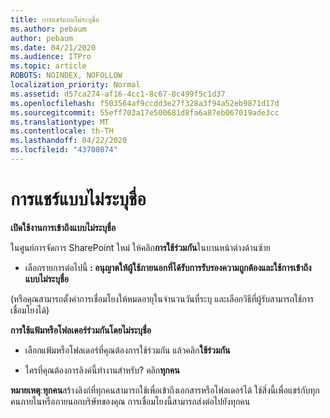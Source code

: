 ```yaml
---
title: การแชร์แบบไม่ระบุชื่อ
ms.author: pebaum
author: pebaum
ms.date: 04/21/2020
ms.audience: ITPro
ms.topic: article
ROBOTS: NOINDEX, NOFOLLOW
localization_priority: Normal
ms.assetid: d57ca274-af16-4cc1-8c67-8c499f5c1d37
ms.openlocfilehash: f503564af9ccdd3e27f328a3f94a52eb9871d17d
ms.sourcegitcommit: 55eff703a17e500681d8fa6a87eb067019ade3cc
ms.translationtype: MT
ms.contentlocale: th-TH
ms.lasthandoff: 04/22/2020
ms.locfileid: "43708074"
---
```

# <a name="anonymous-sharing"></a>การแชร์แบบไม่ระบุชื่อ

 **เปิดใช้งานการเข้าถึงแบบไม่ระบุชื่อ**
  
ในศูนย์การจัดการ SharePoint ใหม่ ให้คลิก**การใช้ร่วมกัน**ในบานหน้าต่างด้านซ้าย 
  
- เลือกรายการต่อไปนี้ **: อนุญาตให้ผู้ใช้ภายนอกที่ได้รับการรับรองความถูกต้องและใช้การเข้าถึงแบบไม่ระบุชื่อ**
  
(หรือคุณสามารถตั้งค่าการเชื่อมโยงให้หมดอายุในจํานวนวันที่ระบุ และเลือกวิธีที่ผู้รับสามารถใช้การเชื่อมโยงได้)
    
 **การใช้แฟ้มหรือโฟลเดอร์ร่วมกันโดยไม่ระบุชื่อ**
  
- เลือกแฟ้มหรือโฟลเดอร์ที่คุณต้องการใช้ร่วมกัน แล้วคลิก**ใช้ร่วมกัน** 
    
- ใครที่คุณต้องการลิงค์นี้ทํางานสําหรับ? คลิก**ทุกคน**
  
 **หมายเหตุ**:**ทุกคน**สร้างลิงก์ที่ทุกคนสามารถใช้เพื่อเข้าถึงเอกสารหรือโฟลเดอร์ได้ ใช้สิ่งนี้เพื่อแชร์กับทุกคนภายในหรือภายนอกบริษัทของคุณ การเชื่อมโยงนี้สามารถส่งต่อไปยังทุกคน 
    

